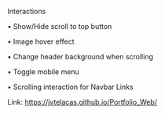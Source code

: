 Interactions

• Show/Hide scroll to top button

• Image hover effect

• Change header background when scrolling

• Toggle mobile menu

• Scrolling interaction for Navbar Links

Link: https://jvtelacas.github.io/Portfolio_Web/
